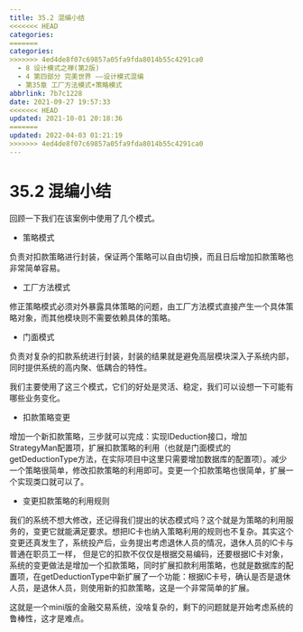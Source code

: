 ```yaml
---
title: 35.2 混编小结
<<<<<<< HEAD
categories:
=======
categories: 
>>>>>>> 4ed4de8f07c69857a05fa9fda8014b55c4291ca0
  - 8 设计模式之禅(第2版)
  - 4 第四部分 完美世界 ——设计模式混编
  - 第35章 工厂方法模式+策略模式
abbrlink: 7b7c1228
date: 2021-09-27 19:57:33
<<<<<<< HEAD
updated: 2021-10-01 20:18:36
=======
updated: 2022-04-03 01:21:19
>>>>>>> 4ed4de8f07c69857a05fa9fda8014b55c4291ca0
---
```

# 35.2 混编小结
回顾一下我们在该案例中使用了几个模式。
- 策略模式

负责对扣款策略进行封装，保证两个策略可以自由切换，而且日后增加扣款策略也非常简单容易。
- 工厂方法模式

修正策略模式必须对外暴露具体策略的问题，由工厂方法模式直接产生一个具体策略对象，而其他模块则不需要依赖具体的策略。
- 门面模式

负责对复杂的扣款系统进行封装，封装的结果就是避免高层模块深入子系统内部，同时提供系统的高内聚、低耦合的特性。

我们主要使用了这三个模式，它们的好处是灵活、稳定，我们可以设想一下可能有哪些业务变化。
- 扣款策略变更

增加一个新扣款策略，三步就可以完成：实现IDeduction接口，增加StrategyMan配置项，扩展扣款策略的利用（也就是门面模式的getDeductionType方法，在实际项目中这里只需要增加数据库的配置项）。减少一个策略很简单，修改扣款策略的利用即可。变更一个扣款策略也很简单，扩展一个实现类口就可以了。
- 变更扣款策略的利用规则

我们的系统不想大修改，还记得我们提出的状态模式吗？这个就是为策略的利用服务的，变更它就能满足要求。想把IC卡也纳入策略利用的规则也不复杂。其实这个变更还真发生了，系统投产后，业务提出考虑退休人员的情况，退休人员的IC卡与普通在职员工一样， 但是它的扣款不仅仅是根据交易编码，还要根据IC卡对象，系统的变更做法是增加一个扣款策略，同时扩展扣款利用策略，也就是数据库的配置项，在getDeductionType中新扩展了一个功能：根据IC卡号，确认是否是退休人员，是退休人员，则使用新的扣款策略，这是一个非常简单的扩展。

这就是一个mini版的金融交易系统，没啥复杂的，剩下的问题就是开始考虑系统的鲁棒性，这才是难点。
